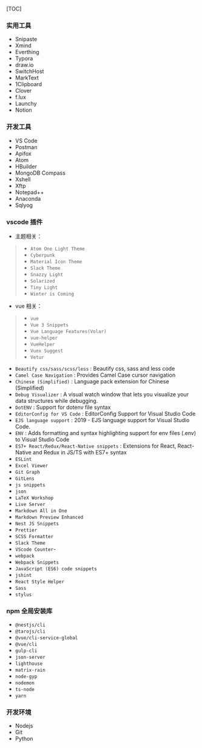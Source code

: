 [TOC]

### 实用工具

- Snipaste
- Xmind
- Everthing
- Typora
- draw.io
- SwitchHost
- MarkText
- 1Clipboard
- Clover
- f.lux
- Launchy
- Notion

### 开发工具

- VS Code
- Postman
- Apifox
- Atom
- HBuilder
- MongoDB Compass
- Xshell
- Xftp
- Notepad++
- Anaconda
- Sqlyog

### vscode 插件

- 主题相关：

> - `Atom One Light Theme`
> - `Cyberpunk`
> - `Material Icon Theme`
> - `Slack Theme`
> - `Snazzy Light`
> - `Solarized`
> - `Tiny Light`
> - `Winter is Coming`

- vue 相关：

> - `vue`
> - `Vue 3 Snippets`
> - `Vue Language Features(Volar)`
> - `vue-helper`
> - `VueHelper`
> - `Vuex Suggest`
> - `Vetur`

- `Beautify css/sass/scss/less` : Beautify css, sass and less code
- `Camel Case Navigation` : Provides Camel Case cursor navigation
- `Chinese (Simplified)` : Language pack extension for Chinese (Simplified)
- `Debug Visualizer` : A visual watch window that lets you visualize your data structures while debugging.
- `DotENV` : Support for dotenv file syntax
- `EditorConfig for VS Code` : EditorConfig Support for Visual Studio Code
- `EJS language support` : 2019 - EJS language support for Visual Studio Code.
- `ENV` : Adds formatting and syntax highlighting support for env files (.env) to Visual Studio Code
- `ES7+ React/Redux/React-Native snippets` : Extensions for React, React-Native and Redux in JS/TS with ES7+ syntax
- `ESLint`
- `Excel Viewer`
- `Git Graph`
- `GitLens`
- `js snippets`
- `json`
- `LaTeX Workshop`
- `Live Server`
- `Markdown All in One`
- `Markdown Preview Enhanced`
- `Nest JS Snippets`
- `Prettier`
- `SCSS Formatter`
- `Slack Theme`
- `VScode Counter`-
- `webpack`
- `Webpack Snippets`
- `JavaScript (ES6) code snippets`
- `jshint`
- `React Style Helper`
- `Sass`
- `stylus`

### npm 全局安装库

- `@nestjs/cli`
- `@tarojs/cli`
- `@vue/cli-service-global`
- `@vue/cli`
- `gulp-cli`
- `json-server`
- `lighthouse`
- `matrix-rain`
- `node-gyp`
- `nodemon`
- `ts-node`
- `yarn`

### 开发环境

- Nodejs
- Git
- Python
